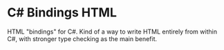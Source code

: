 # C# Bindings HTML

HTML "bindings" for C#.
Kind of a way to write HTML entirely from within C#, with stronger type checking as the main benefit.
